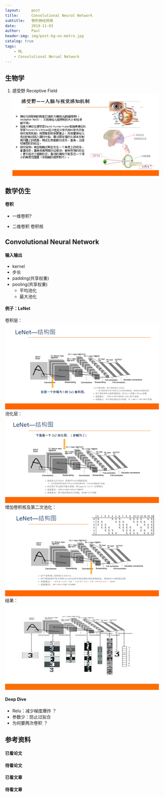 ```yaml
---
layout:     post
title:      Convolutional Neural Network
subtitle:   卷积神经网络
date:       2019-11-03
author:     Paul
header-img: img/post-bg-os-metro.jpg
catalog: true
tags:
    - ML
    - Convolutional Nerual Network
---
```

## 生物学

1. 感受野 Receptive Field
![LeNet](img/post-cnn-receptive-field.jpg)

## 数学仿生
#### 卷积
- 一维卷积?
  
- 二维卷积 卷积核

## Convolutional Neural Network
#### 输入输出
- kernel
- 步长
- padding(共享权重)
- pooling(共享权重)
  - 平均池化
  - 最大池化

#### 例子：LeNet
卷积层：
![LeNet](../img/post-cnn-lenet.jpg)
池化层：
![LeNet](../img/post-cnn-lenet-2.jpg)
增加卷积核及第二次池化：
![LeNet](../img/post-cnn-lenet-3.jpg)
结果：
![LeNet](../img/post-cnn-lenet-result.jpg)

#### Deep Dive
- Relu：减少梯度爆炸 ？
- 参数少：防止过拟合
- 为何要两次卷积 ？

## 参考资料

#### 已看论文

#### 待看论文

#### 已看文章

#### 待看文章
